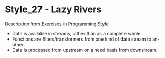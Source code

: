 # Style_27 - Lazy Rivers
Description from [Exercises in Programming Style](http://www.amazon.com/Exercises-Programming-Style-Cristina-Videira/dp/1482227371/)
* Data is available in streams, rather than as a complete whole.
* Functions are filters/transformers from one kind of data stream to an-
other.
* Data is processed from upstream on a need basis from downstream.
